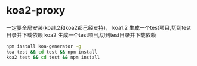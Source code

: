 # koa2-proxy

一定要全局安装(koa1.2和koa2都己经支持)，
koa1.2 生成一个test项目,切到test目录并下载依赖 
koa2 生成一个test项目,切到test目录并下载依赖 
```bash
npm install koa-generator -g 
koa test && cd test && npm install
koa2 test && cd test && npm install
```
